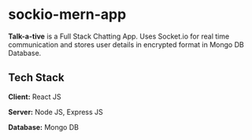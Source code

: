 # sockio-mern-app

**Talk-a-tive** is a Full Stack Chatting App. Uses Socket.io for real time communication and stores user details in encrypted format in Mongo DB Database.

## Tech Stack
**Client:** React JS

**Server:** Node JS, Express JS

**Database:** Mongo DB


